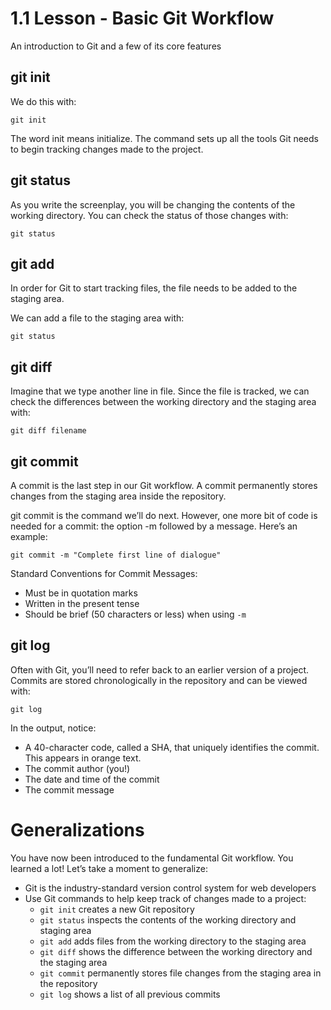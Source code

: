 # 1.1 Lesson - Basic Git Workflow
An introduction to Git and a few of its core features

## git init
We do this with:
```Git
git init
```
The word init means initialize. The command sets up all the tools Git needs to begin tracking changes made to the project.

## git status
As you write the screenplay, you will be changing the contents of the working directory. You can check the status of those changes with:
```Git
git status
```

## git add
In order for Git to start tracking files, the file needs to be added to the staging area.

We can add a file to the staging area with:
```Git
git status
```

## git diff
Imagine that we type another line in file. Since the file is tracked, we can check the differences between the working directory and the staging area with:
```Git
git diff filename
```

## git commit
A commit is the last step in our Git workflow. A commit permanently stores changes from the staging area inside the repository.

git commit is the command we’ll do next. However, one more bit of code is needed for a commit: the option -m followed by a message. Here’s an example:
```Git
git commit -m "Complete first line of dialogue"
```

Standard Conventions for Commit Messages:
- Must be in quotation marks
- Written in the present tense
- Should be brief (50 characters or less) when using ```-m```

## git log
Often with Git, you’ll need to refer back to an earlier version of a project. Commits are stored chronologically in the repository and can be viewed with:
```Git
git log
```
In the output, notice:
- A 40-character code, called a SHA, that uniquely identifies the commit. This appears in orange text.
- The commit author (you!)
- The date and time of the commit
- The commit message

# Generalizations

You have now been introduced to the fundamental Git workflow. You learned a lot! Let’s take a moment to generalize:

- Git is the industry-standard version control system for web developers
- Use Git commands to help keep track of changes made to a project:
  - ```git init``` creates a new Git repository
  - ```git status``` inspects the contents of the working directory and staging area
  - ```git add``` adds files from the working directory to the staging area
  - ```git diff``` shows the difference between the working directory and the staging area
  - ```git commit``` permanently stores file changes from the staging area in the repository
  - ```git log``` shows a list of all previous commits
